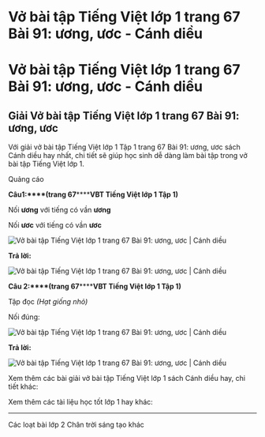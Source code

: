 # Vở bài tập Tiếng Việt lớp 1 trang 67 Bài 91: ương, ươc - Cánh diều

# Vở bài tập Tiếng Việt lớp 1 trang 67 Bài 91: ương, ươc - Cánh diều

## Giải Vở bài tập Tiếng Việt lớp 1 trang 67 Bài 91: ương, ươc

Với giải vở bài tập Tiếng Việt lớp 1 Tập 1 trang 67 Bài 91: ương, ươc sách Cánh diều hay nhất, chi tiết sẽ giúp học sinh dễ dàng làm bài tập trong vở bài tập Tiếng Việt lớp 1.

Quảng cáo

**Câu****1****:****(trang 67********VBT Tiếng Việt lớp 1 Tập 1)**

Nối **ương** với tiếng có vần **ương**

Nối **ươc** với tiếng có vần **ươc**

![Vở bài tập Tiếng Việt lớp 1 trang 67 Bài 91: ương, ươc | Cánh diều](https://www.vietjack.com/vbt-tieng-viet-1-cd/images/bai-91-uong-uoc-87655.png)

**Trả lời:**

![Vở bài tập Tiếng Việt lớp 1 trang 67 Bài 91: ương, ươc | Cánh diều](https://www.vietjack.com/vbt-tieng-viet-1-cd/images/bai-91-uong-uoc-87661.png)

**Câu 2:****(trang 67********VBT Tiếng Việt lớp 1 Tập 1)**

Tập đọc _(Hạt giống nhỏ)_

Nối đúng:

![Vở bài tập Tiếng Việt lớp 1 trang 67 Bài 91: ương, ươc | Cánh diều](https://www.vietjack.com/vbt-tieng-viet-1-cd/images/bai-91-uong-uoc-87657.png)

**Trả lời:**

![Vở bài tập Tiếng Việt lớp 1 trang 67 Bài 91: ương, ươc | Cánh diều](https://www.vietjack.com/vbt-tieng-viet-1-cd/images/bai-91-uong-uoc-87660.png)

Xem thêm các bài giải vở bài tập Tiếng Việt lớp 1 sách Cánh diều hay, chi tiết khác:

Xem thêm các tài liệu học tốt lớp 1 hay khác:

* * *

Các loạt bài lớp 2 Chân trời sáng tạo khác
